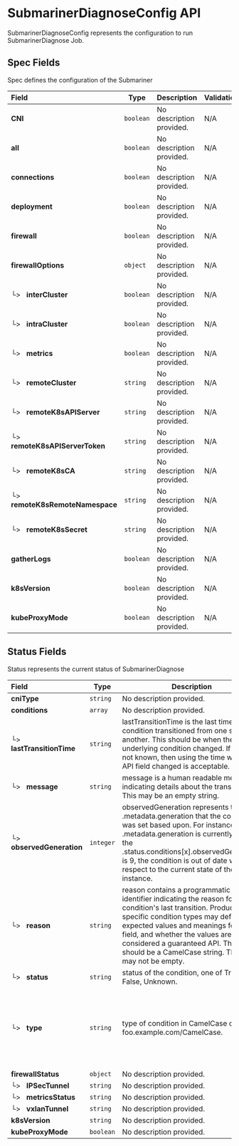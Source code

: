 # SubmarinerDiagnoseConfig API

SubmarinerDiagnoseConfig represents the configuration to run SubmarinerDiagnose Job.

## Spec Fields

Spec defines the configuration of the Submariner

| Field | Type | Description | Validations |
|:---|---|---|---|
|  **CNI** | `boolean` | No description provided. | N/A |
|  **all** | `boolean` | No description provided. | N/A |
|  **connections** | `boolean` | No description provided. | N/A |
|  **deployment** | `boolean` | No description provided. | N/A |
|  **firewall** | `boolean` | No description provided. | N/A |
|  **firewallOptions** | `object` | No description provided. | N/A |
| └>&nbsp;&nbsp; **interCluster** | `boolean` | No description provided. | N/A |
| └>&nbsp;&nbsp; **intraCluster** | `boolean` | No description provided. | N/A |
| └>&nbsp;&nbsp; **metrics** | `boolean` | No description provided. | N/A |
| └>&nbsp;&nbsp; **remoteCluster** | `string` | No description provided. | N/A |
| └>&nbsp;&nbsp; **remoteK8sAPIServer** | `string` | No description provided. | N/A |
| └>&nbsp;&nbsp; **remoteK8sAPIServerToken** | `string` | No description provided. | N/A |
| └>&nbsp;&nbsp; **remoteK8sCA** | `string` | No description provided. | N/A |
| └>&nbsp;&nbsp; **remoteK8sRemoteNamespace** | `string` | No description provided. | N/A |
| └>&nbsp;&nbsp; **remoteK8sSecret** | `string` | No description provided. | N/A |
|  **gatherLogs** | `boolean` | No description provided. | N/A |
|  **k8sVersion** | `boolean` | No description provided. | N/A |
|  **kubeProxyMode** | `boolean` | No description provided. | N/A |
## Status Fields

Status represents the current status of SubmarinerDiagnose

| Field | Type | Description | Validations |
|:---|---|---|---|
|  **cniType** | `string` | No description provided. | N/A |
|  **conditions** | `array` | No description provided. | N/A |
| └>&nbsp;&nbsp; **lastTransitionTime** | `string` | lastTransitionTime is the last time the condition transitioned from one status to another. This should be when the underlying condition changed.  If that is not known, then using the time when the API field changed is acceptable. | N/A |
| └>&nbsp;&nbsp; **message** | `string` | message is a human readable message indicating details about the transition. This may be an empty string. | N/A |
| └>&nbsp;&nbsp; **observedGeneration** | `integer` | observedGeneration represents the .metadata.generation that the condition was set based upon. For instance, if .metadata.generation is currently 12, but the .status.conditions[x].observedGeneration is 9, the condition is out of date with respect to the current state of the instance. | `Minimum=0` |
| └>&nbsp;&nbsp; **reason** | `string` | reason contains a programmatic identifier indicating the reason for the condition's last transition. Producers of specific condition types may define expected values and meanings for this field, and whether the values are considered a guaranteed API. The value should be a CamelCase string. This field may not be empty. | `Pattern=^[A-Za-z]([A-Za-z0-9_,:]*[A-Za-z0-9_])?$` |
| └>&nbsp;&nbsp; **status** | `string` | status of the condition, one of True, False, Unknown. | N/A |
| └>&nbsp;&nbsp; **type** | `string` | type of condition in CamelCase or in foo.example.com/CamelCase. | `Pattern=^([a-z0-9]([-a-z0-9]*[a-z0-9])?(\.[a-z0-9]([-a-z0-9]*[a-z0-9])?)*/)?(([A-Za-z0-9][-A-Za-z0-9_.]*)?[A-Za-z0-9])$` |
|  **firewallStatus** | `object` | No description provided. | N/A |
| └>&nbsp;&nbsp; **IPSecTunnel** | `string` | No description provided. | N/A |
| └>&nbsp;&nbsp; **metricsStatus** | `string` | No description provided. | N/A |
| └>&nbsp;&nbsp; **vxlanTunnel** | `string` | No description provided. | N/A |
|  **k8sVersion** | `string` | No description provided. | N/A |
|  **kubeProxyMode** | `boolean` | No description provided. | N/A |
